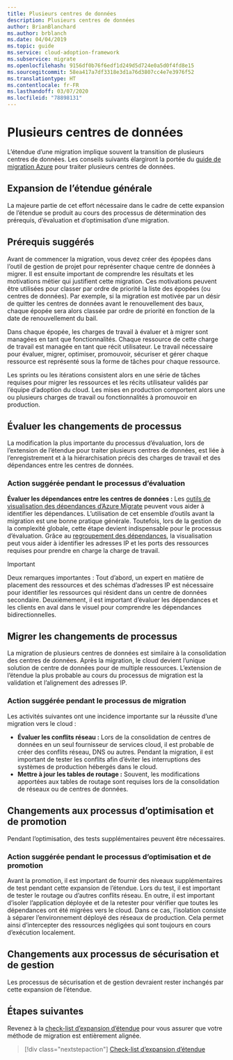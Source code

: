 ```yaml
---
title: Plusieurs centres de données
description: Plusieurs centres de données
author: BrianBlanchard
ms.author: brblanch
ms.date: 04/04/2019
ms.topic: guide
ms.service: cloud-adoption-framework
ms.subservice: migrate
ms.openlocfilehash: 9156df0b76f6edf1d249d5d724e0a5d0f4fd8e15
ms.sourcegitcommit: 58ea417a7df3318e3d1a76d3807cc4e7e3976f52
ms.translationtype: HT
ms.contentlocale: fr-FR
ms.lasthandoff: 03/07/2020
ms.locfileid: "78898131"
---
```

# <a name="multiple-datacenters"></a>Plusieurs centres de données

L’étendue d’une migration implique souvent la transition de plusieurs centres de données. Les conseils suivants élargiront la portée du [guide de migration Azure](../azure-migration-guide/index.md) pour traiter plusieurs centres de données.

## <a name="general-scope-expansion"></a>Expansion de l’étendue générale

La majeure partie de cet effort nécessaire dans le cadre de cette expansion de l’étendue se produit au cours des processus de détermination des prérequis, d’évaluation et d’optimisation d’une migration.

## <a name="suggested-prerequisites"></a>Prérequis suggérés

Avant de commencer la migration, vous devez créer des épopées dans l’outil de gestion de projet pour représenter chaque centre de données à migrer. Il est ensuite important de comprendre les résultats et les motivations métier qui justifient cette migration. Ces motivations peuvent être utilisées pour classer par ordre de priorité la liste des épopées (ou centres de données). Par exemple, si la migration est motivée par un désir de quitter les centres de données avant le renouvellement des baux, chaque épopée sera alors classée par ordre de priorité en fonction de la date de renouvellement du bail.

Dans chaque épopée, les charges de travail à évaluer et à migrer sont managées en tant que fonctionnalités. Chaque ressource de cette charge de travail est managée en tant que récit utilisateur. Le travail nécessaire pour évaluer, migrer, optimiser, promouvoir, sécuriser et gérer chaque ressource est représenté sous la forme de tâches pour chaque ressource.

Les sprints ou les itérations consistent alors en une série de tâches requises pour migrer les ressources et les récits utilisateur validés par l’équipe d’adoption du cloud. Les mises en production comportent alors une ou plusieurs charges de travail ou fonctionnalités à promouvoir en production.

## <a name="assess-process-changes"></a>Évaluer les changements de processus

La modification la plus importante du processus d’évaluation, lors de l’extension de l’étendue pour traiter plusieurs centres de données, est liée à l’enregistrement et à la hiérarchisation précis des charges de travail et des dépendances entre les centres de données.

### <a name="suggested-action-during-the-assess-process"></a>Action suggérée pendant le processus d’évaluation

**Évaluer les dépendances entre les centres de données :** Les [outils de visualisation des dépendances d’Azure Migrate](https://docs.microsoft.com/azure/migrate/concepts-dependency-visualization) peuvent vous aider à identifier les dépendances. L’utilisation de cet ensemble d’outils avant la migration est une bonne pratique générale. Toutefois, lors de la gestion de la complexité globale, cette étape devient indispensable pour le processus d’évaluation. Grâce au [regroupement des dépendances](https://docs.microsoft.com/azure/migrate/how-to-create-group-machine-dependencies), la visualisation peut vous aider à identifier les adresses IP et les ports des ressources requises pour prendre en charge la charge de travail.

> [!IMPORTANT]
> Deux remarques importantes : Tout d’abord, un expert en matière de placement des ressources et des schémas d’adresses IP est nécessaire pour identifier les ressources qui résident dans un centre de données secondaire. Deuxièmement, il est important d’évaluer les dépendances et les clients en aval dans le visuel pour comprendre les dépendances bidirectionnelles.

## <a name="migrate-process-changes"></a>Migrer les changements de processus

La migration de plusieurs centres de données est similaire à la consolidation des centres de données. Après la migration, le cloud devient l’unique solution de centre de données pour de multiple ressources. L’extension de l’étendue la plus probable au cours du processus de migration est la validation et l’alignement des adresses IP.

### <a name="suggested-action-during-the-migrate-process"></a>Action suggérée pendant le processus de migration

Les activités suivantes ont une incidence importante sur la réussite d’une migration vers le cloud :

- **Évaluer les conflits réseau :** Lors de la consolidation de centres de données en un seul fournisseur de services cloud, il est probable de créer des conflits réseau, DNS ou autres. Pendant la migration, il est important de tester les conflits afin d’éviter les interruptions des systèmes de production hébergés dans le cloud.
- **Mettre à jour les tables de routage :** Souvent, les modifications apportées aux tables de routage sont requises lors de la consolidation de réseaux ou de centres de données.

## <a name="optimize-and-promote-process-changes"></a>Changements aux processus d’optimisation et de promotion

Pendant l’optimisation, des tests supplémentaires peuvent être nécessaires.

### <a name="suggested-action-during-the-optimize-and-promote-process"></a>Action suggérée pendant le processus d’optimisation et de promotion

Avant la promotion, il est important de fournir des niveaux supplémentaires de test pendant cette expansion de l’étendue. Lors du test, il est important de tester le routage ou d’autres conflits réseau. En outre, il est important d’isoler l’application déployée et de la retester pour vérifier que toutes les dépendances ont été migrées vers le cloud. Dans ce cas, l’isolation consiste à séparer l’environnement déployé des réseaux de production. Cela permet ainsi d’intercepter des ressources négligées qui sont toujours en cours d’exécution localement.

## <a name="secure-and-manage-process-changes"></a>Changements aux processus de sécurisation et de gestion

Les processus de sécurisation et de gestion devraient rester inchangés par cette expansion de l’étendue.

## <a name="next-steps"></a>Étapes suivantes

Revenez à la [check-list d’expansion d’étendue](./index.md) pour vous assurer que votre méthode de migration est entièrement alignée.

> [!div class="nextstepaction"]
> [Check-list d’expansion d’étendue](./index.md)
